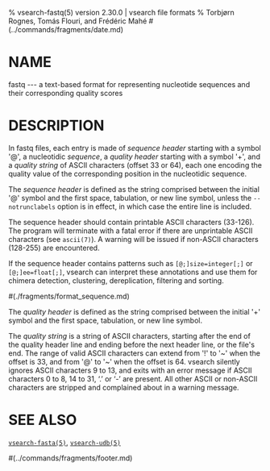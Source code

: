 % vsearch-fastq(5) version 2.30.0 | vsearch file formats
% Torbjørn Rognes, Tomás Flouri, and Frédéric Mahé
#(../commands/fragments/date.md)

# NAME

fastq --- a text-based format for representing nucleotide sequences
and their corresponding quality scores


# DESCRIPTION

In fastq files, each entry is made of *sequence header* starting with
a symbol '@', a nucleotidic *sequence*, a *quality header* starting
with a symbol '+', and a *quality string* of ASCII characters (offset
33 or 64), each one encoding the quality value of the corresponding
position in the nucleotidic sequence.

The *sequence header* is defined as the string comprised between the
initial '@' symbol and the first space, tabulation, or new line
symbol, unless the `--notrunclabels` option is in effect, in which
case the entire line is included.

The sequence header should contain printable ASCII characters
(33-126). The program will terminate with a fatal error if there are
unprintable ASCII characters (see `ascii(7)`). A warning will be
issued if non-ASCII characters (128-255) are encountered.

If the sequence header contains patterns such as `[@;]size=integer[;]`
or `[@;]ee=float[;]`, vsearch can interpret these annotations and use
them for chimera detection, clustering, dereplication, filtering and
sorting.

#(./fragments/format_sequence.md)

The *quality header* is defined as the string comprised between the
initial '+' symbol and the first space, tabulation, or new line
symbol.

The *quality string* is a string of ASCII characters, starting after
the end of the quality header line and ending before the next header
line, or the file's end. The range of valid ASCII characters can
extend from '!' to '~' when the offset is 33, and from '@' to '~' when
the offset is 64. vsearch silently ignores ASCII characters 9 to 13,
and exits with an error message if ASCII characters 0 to 8, 14 to 31,
‘.’ or ‘-’ are present. All other ASCII or non-ASCII characters are
stripped and complained about in a warning message.


# SEE ALSO

[`vsearch-fasta(5)`](./vsearch-fasta.5.md), [`vsearch-udb(5)`](./vsearch-udb.5.md)


#(../commands/fragments/footer.md)
